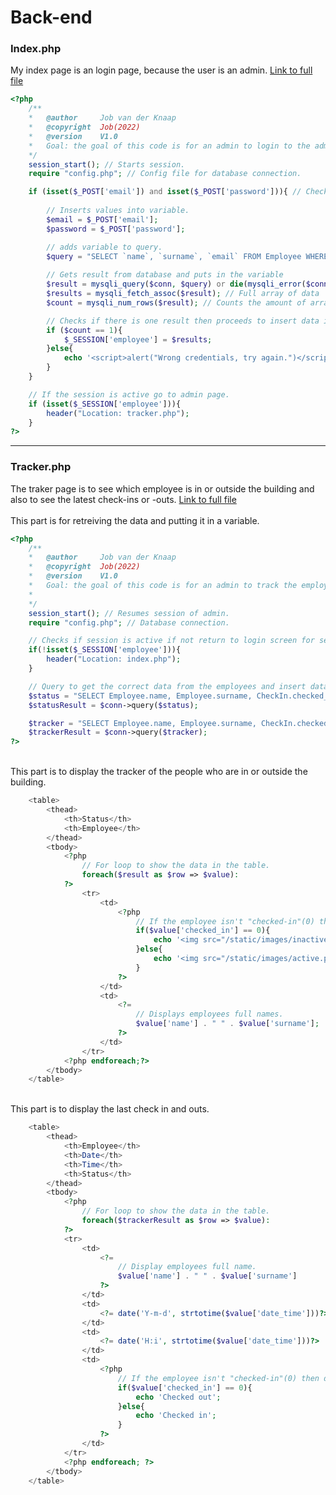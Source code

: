 # Back-end

### Index.php
My index page is an login page, because the user is an admin. [Link to full file]([/individual-project-docker-main/web/index.php](https://gitlab.fdmci.hva.nl/IoT/2022-2023-sep-jan/individual-project/iot-knaapj/-/blob/main/individual-project-docker-main/web/index.php))<br>
``` PHP
<?php
    /**
    *   @author     Job van der Knaap
    *   @copyright  Job(2022)
    *   @version    V1.0
    *   Goal: the goal of this code is for an admin to login to the admin website.
    */
    session_start(); // Starts session.
    require "config.php"; // Config file for database connection.

    if (isset($_POST['email']) and isset($_POST['password'])){ // Checks if email and password has been filled in.
        
        // Inserts values into variable.
        $email = $_POST['email'];
        $password = $_POST['password'];

        // adds variable to query.
        $query = "SELECT `name`, `surname`, `email` FROM Employee WHERE email='$email' AND password='$password'";
         
        // Gets result from database and puts in the variable
        $result = mysqli_query($conn, $query) or die(mysqli_error($conn));
        $results = mysqli_fetch_assoc($result); // Full array of data
        $count = mysqli_num_rows($result); // Counts the amount of arrays retrieved

        // Checks if there is one result then proceeds to insert data into the session, otherwise display error.
        if ($count == 1){
            $_SESSION['employee'] = $results;
        }else{
            echo '<script>alert("Wrong credentials, try again.")</script>';
        }
    }

    // If the session is active go to admin page.
    if (isset($_SESSION['employee'])){
        header("Location: tracker.php");
    }
?>
```

---

### Tracker.php
The traker page is to see which employee is in or outside the building and also to see the latest check-ins or -outs. [Link to full file]([/individual-project-docker-main/web/tracker.php](https://gitlab.fdmci.hva.nl/IoT/2022-2023-sep-jan/individual-project/iot-knaapj/-/blob/main/individual-project-docker-main/web/tracker.php))<br><br>
This part is for retreiving the data and putting it in a variable.
``` PHP
<?php
    /**
    *   @author     Job van der Knaap
    *   @copyright  Job(2022)
    *   @version    V1.0
    *   Goal: the goal of this code is for an admin to track the employees to see if they are inside the building and track when the last person checked in or out.
    *
    */
    session_start(); // Resumes session of admin.
    require "config.php"; // Database connection.

    // Checks if session is active if not return to login screen for security.
    if(!isset($_SESSION['employee'])){
        header("Location: index.php");
    }

    // Query to get the correct data from the employees and insert data into to variable.
    $status = "SELECT Employee.name, Employee.surname, CheckIn.checked_in FROM Employee INNER JOIN CheckIn ON Employee.employee_id = CheckIn.employee_id";
    $statusResult = $conn->query($status);

    $tracker = "SELECT Employee.name, Employee.surname, CheckIn.checked_in, CheckIn.date_time FROM Employee INNER JOIN CheckIn ON Employee.employee_id = CheckIn.employee_id ORDER BY date_time DESC LIMIT 10";
    $trackerResult = $conn->query($tracker);
?>
```
<br> This part is to display the tracker of the people who are in or outside the building.
``` PHP
    <table>
        <thead>
            <th>Status</th>
            <th>Employee</th>
        </thead>
        <tbody>
            <?php
                // For loop to show the data in the table.
                foreach($result as $row => $value):
            ?>
                <tr>
                    <td>
                        <?php 
                            // If the employee isn't "checked-in"(0) then display red otherwise display green.
                            if($value['checked_in'] == 0){
                                echo '<img src="/static/images/inactive.png" alt="Small red orb to display checked-out personnel.">';
                            }else{
                                echo '<img src="/static/images/active.png" alt="Small green orb to display checked-out personnel.">';
                            }
                        ?>
                    </td>
                    <td>
                        <?=
                            // Displays employees full names.
                            $value['name'] . " " . $value['surname'];
                        ?>
                    </td>
                </tr>
            <?php endforeach;?>
        </tbody>
    </table>
```
<br> This part is to display the last check in and outs.
``` PHP
    <table>
        <thead>
            <th>Employee</th>
            <th>Date</th>
            <th>Time</th>
            <th>Status</th>
        </thead>
        <tbody>
            <?php
                // For loop to show the data in the table.
                foreach($trackerResult as $row => $value):
            ?>
            <tr>
                <td>
                    <?=
                        // Display employees full name. 
                        $value['name'] . " " . $value['surname']
                    ?>
                </td>
                <td>
                    <?= date('Y-m-d', strtotime($value['date_time']))?>
                </td>
                <td>
                    <?= date('H:i', strtotime($value['date_time']))?>
                </td>
                <td>
                    <?php 
                        // If the employee isn't "checked-in"(0) then display red otherwise display green.
                        if($value['checked_in'] == 0){
                            echo 'Checked out';
                        }else{
                            echo 'Checked in';
                        }
                    ?>
                </td>
            </tr>
            <?php endforeach; ?>
        </tbody>
    </table>
```